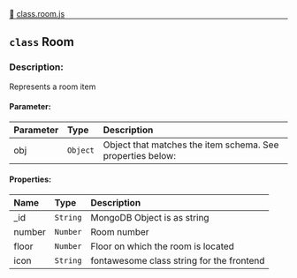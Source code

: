 <div class="mb-0">
    🔗 <a class="source-code" target="_blank"
        href="https://github.com/OpenHausIO/backend/blob/dev&#x2F;components&#x2F;rooms&#x2F;class.room.js">class.room.js</a>
</div>
<hr style="margin: 0 !important" />

<!-- CLASS -->

<!-- GENERAL -->
## `class` Room 
### Description:

Represents a room item

<!-- GENERAL -->

<!-- PARAMETER -->
#### Parameter:
| Parameter | Type       | Description    |
| :-------- | :--------- |:------------- |
| obj | `Object` |  Object that matches the item schema. See properties below: |
<!-- PARAMETER -->

<!-- PROPERTIES -->
#### Properties:
| Name | Type | Description |
| :---- | :-------- | :----------- |
| _id | `String` | MongoDB Object is as string |
| number | `Number` | Room number |
| floor | `Number` | Floor on which the room is located |
| icon | `String` | fontawesome class string for the frontend |
<!-- PROPERTIES -->

<!-- EVENTS -->
<!-- EVENTS -->

<!-- EXAMPLES -->
<!-- EXAMPLES -->

<!-- LINKS -->
<!-- LINKS -->

<!-- CLASS -->



<!-- METHODS -->
<!-- METHODS -->



<!-- DESCRIPTION -->
<!-- DESCRIPTION -->